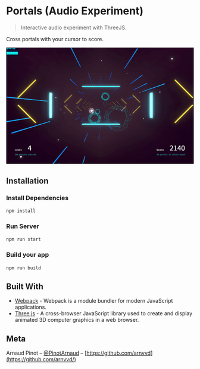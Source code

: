 # Portals (Audio Experiment)
> Interactive audio experiment with ThreeJS.

Cross portals with your cursor to score. 

![](thumbnail.png)


## Installation

### Install Dependencies
```sh
npm install
```

### Run Server
``` bash
npm run start
```

### Build your app
``` bash
npm run build
```

## Built With

* [Webpack](https://webpack.js.org/) - Webpack is a module bundler for modern JavaScript applications.
* [Three.js](https://threejs.org/) - A cross-browser JavaScript library used to create and display animated 3D computer graphics in a web browser.

## Meta

Arnaud Pinot – [@PinotArnaud](https://twitter.com/PinotArnaud) – [https://github.com/arnvvd](https://github.com/arnvvd/)